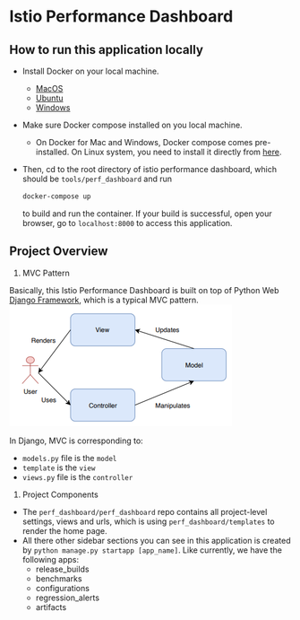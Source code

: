 # Istio Performance Dashboard

## How to run this application locally

- Install Docker on your local machine.
    - [MacOS](https://docs.docker.com/docker-for-mac/install/)
    - [Ubuntu](https://docs.docker.com/install/linux/docker-ce/ubuntu/#os-requirements)
    - [Windows](https://docs.docker.com/docker-for-windows/install/)

- Make sure Docker compose installed on you local machine.
    - On Docker for Mac and Windows, Docker compose comes pre-installed. On Linux system, you need
    to install it directly from [here](https://github.com/docker/compose/releases).

- Then, cd to the root directory of istio performance dashboard, which should be `tools/perf_dashboard` and run

    ```bash
    docker-compose up
    ```

    to build and run the container. If your build is successful, open your browser, go to `localhost:8000` to access
    this application.

## Project Overview

1. MVC Pattern

Basically, this Istio Performance Dashboard is built on top of Python Web [Django Framework](https://www.djangoproject.com/), which is a typical MVC pattern.
![mvc](MVC_pattern.png)

In Django, MVC is corresponding to:
- `models.py` file is the `model`
- `template` is the `view`
- `views.py` file is the `controller`

1. Project Components
- The `perf_dashboard/perf_dashboard` repo contains all project-level settings, views and urls, which is using `perf_dashboard/templates` to render the home page.
- All there other sidebar sections you can see in this application is created by `python manage.py startapp [app_name]`. Like currently, we have the following apps:
    - release_builds
    - benchmarks
    - configurations
    - regression_alerts
    - artifacts


